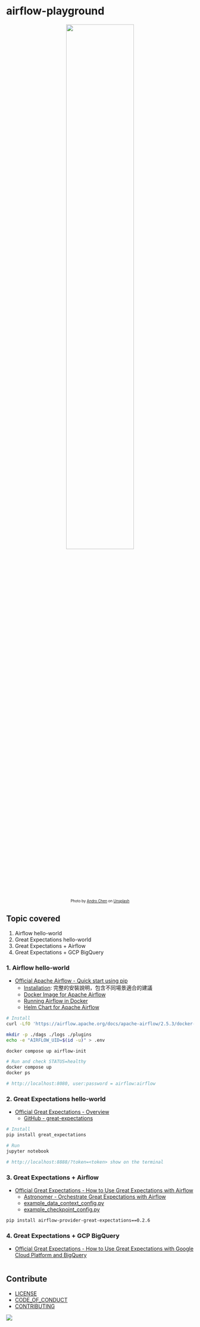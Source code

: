 # airflow-playground

<p align="center">
  <img style="width:60%;" src="https://i.imgur.com/ZYG59DH.png">
  <br/>
  <sub><sup>Photo by <a href="https://unsplash.com/@androchentw?utm_content=creditCopyText&utm_medium=referral&utm_source=unsplash">Andro Chen</a> on <a href="https://unsplash.com/photos/av_vGjHnK-g?utm_content=creditCopyText&utm_medium=referral&utm_source=unsplash">Unsplash</a>
  </sup></sub>
</p>

## Topic covered

1. Airflow hello-world
2. Great Expectations hello-world
3. Great Expectations + Airflow
4. Great Expectations + GCP BigQuery

### 1. Airflow hello-world

* [Official Apache Airflow - Quick start using pip](https://airflow.apache.org/docs/apache-airflow/stable/start.html)
  * [Installation](https://airflow.apache.org/docs/apache-airflow/stable/installation/index.html): 完整的安裝說明，包含不同場景適合的建議
  * [Docker Image for Apache Airflow](https://airflow.apache.org/docs/docker-stack/index.html)
  * [Running Airflow in Docker](https://airflow.apache.org/docs/apache-airflow/stable/howto/docker-compose/index.html)
  * [Helm Chart for Apache Airflow](https://airflow.apache.org/docs/helm-chart/stable/index.html)

```sh
# Install
curl -LfO 'https://airflow.apache.org/docs/apache-airflow/2.5.3/docker-compose.yaml'

mkdir -p ./dags ./logs ./plugins
echo -e "AIRFLOW_UID=$(id -u)" > .env

docker compose up airflow-init

# Run and check STATUS=healthy
docker compose up
docker ps

# http://localhost:8080, user:password = airflow:airflow
```

### 2. Great Expectations hello-world

* [Official Great Expectations - Overview](https://docs.greatexpectations.io/docs/tutorials/quickstart/)
  * [GitHub - great-expectations](https://github.com/great-expectations/great_expectations)

```sh
# Install
pip install great_expectations

# Run
jupyter notebook

# http://localhost:8888/?token=<token> show on the terminal
```

### 3. Great Expectations + Airflow

* [Official Great Expectations - How to Use Great Expectations with Airflow](https://docs.greatexpectations.io/docs/deployment_patterns/how_to_use_great_expectations_with_airflow/)
  * [Astronomer - Orchestrate Great Expectations with Airflow](https://docs.astronomer.io/learn/airflow-great-expectations)
  * [example_data_context_config.py](https://github.com/astronomer/airflow-provider-great-expectations/blob/main/include/great_expectations/object_configs/example_data_context_config.py)
  * [example_checkpoint_config.py](https://github.com/astronomer/airflow-provider-great-expectations/blob/main/include/great_expectations/object_configs/example_checkpoint_config.py)

```sh
pip install airflow-provider-great-expectations==0.2.6
```

### 4. Great Expectations + GCP BigQuery

* [Official Great Expectations - How to Use Great Expectations with Google Cloud Platform and BigQuery](https://docs.greatexpectations.io/docs/deployment_patterns/how_to_use_great_expectations_with_google_cloud_platform_and_bigquery/)

```sh
```

## Contribute

* [LICENSE](LICENSE)
* [CODE_OF_CONDUCT](CODE_OF_CONDUCT.md)
* [CONTRIBUTING](CONTRIBUTING.md)

<a href="https://github.com/an/airflow-playground/graphs/contributors">
  <img src="https://contrib.rocks/image?repo=androchentw/airflow-playground" />
</a>

<!-- Links -->
